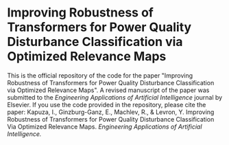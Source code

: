# Improving Robustness of Transformers for Power Quality Disturbance Classification via Optimized Relevance Maps
This is the official repository of the code for the paper "Improving Robustness of Transformers for Power Quality Disturbance Classification via Optimized Relevance Maps". 
A revised manuscript of the paper was submitted to the *Engineering Applications of Artificial Intelligence* journal by Elsevier.
If you use the code provided in the repository, please cite the paper:
Kapuza, I., Ginzburg-Ganz, E., Machlev, R., & Levron, Y. Improving Robustness of Transformers for Power Quality Disturbance Classification Via Optimized Relevance Maps. *Engineering Applications of Artificial Intelligence.*
